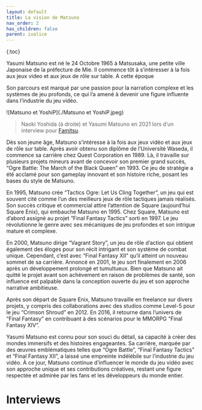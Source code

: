 ```yaml
---
layout: default
title: La vision de Matsuno
nav_order: 2
has_children: false
parent: ivalice
---
```

{:toc}

Yasumi Matsuno est né le 24 Octobre 1965 à Matsusaka, une petite ville Japonaise de la préfecture de Mie. Il commence tôt à s’intéresser à la fois aux jeux video et aux jeux de rôle sur table. A cette époque 

Son parcours est marqué par une passion pour la narration complexe et les systèmes de jeu profonds, ce qui l’a amené à devenir une figure influente dans l’industrie du jeu vidéo.

![Matsuno et YoshiP](./Matsuno et YoshiP.jpeg)
> Naoki Yoshida (à droite) et Yasumi Matsuno en 2021 lors d’un interview pour [Famitsu](https://www.famitsu.com/news/202109/27234807.html). 

Dès son jeune âge, Matsuno s’intéresse à la fois aux jeux vidéo et aux jeux de rôle sur table. Après avoir obtenu son diplôme de l’Université Waseda, il commence sa carrière chez Quest Corporation en 1989. Là, il travaille sur plusieurs projets mineurs avant de concevoir son premier grand succès, “Ogre Battle: The March of the Black Queen” en 1993. Ce jeu de stratégie a été acclamé pour son gameplay innovant et son histoire riche, posant les bases du style de Matsuno.

En 1995, Matsuno crée “Tactics Ogre: Let Us Cling Together”, un jeu qui est souvent cité comme l’un des meilleurs jeux de rôle tactiques jamais réalisés. Son succès critique et commercial attire l’attention de Square (aujourd’hui Square Enix), qui embauche Matsuno en 1995. Chez Square, Matsuno est d’abord assigné au projet “Final Fantasy Tactics” sorti en 1997. Le jeu révolutionne le genre avec ses mécaniques de jeu profondes et son intrigue mature et complexe.

En 2000, Matsuno dirige “Vagrant Story”, un jeu de rôle d’action qui obtient également des éloges pour son récit intrigant et son système de combat unique. Cependant, c’est avec “Final Fantasy XII” qu’il atteint un nouveau sommet de sa carrière. Annoncé en 2001, le jeu sort finalement en 2006 après un développement prolongé et tumultueux. Bien que Matsuno ait quitté le projet avant son achèvement en raison de problèmes de santé, son influence est palpable dans la conception ouverte du jeu et son approche narrative ambitieuse.

Après son départ de Square Enix, Matsuno travaille en freelance sur divers projets, y compris des collaborations avec des studios comme Level-5 pour le jeu “Crimson Shroud” en 2012. En 2016, il retourne dans l’univers de “Final Fantasy” en contribuant à des scénarios pour le MMORPG “Final Fantasy XIV”.

Yasumi Matsuno est connu pour son souci du détail, sa capacité à créer des mondes immersifs et des histoires engageantes. Sa carrière, marquée par des œuvres emblématiques telles que “Ogre Battle”, “Final Fantasy Tactics” et “Final Fantasy XII”, a laissé une empreinte indélébile sur l’industrie du jeu vidéo. À ce jour, Matsuno continue d’influencer le monde du jeu vidéo avec son approche unique et ses contributions créatives, restant une figure respectée et admirée par les fans et les développeurs du monde entier.

# Interviews
